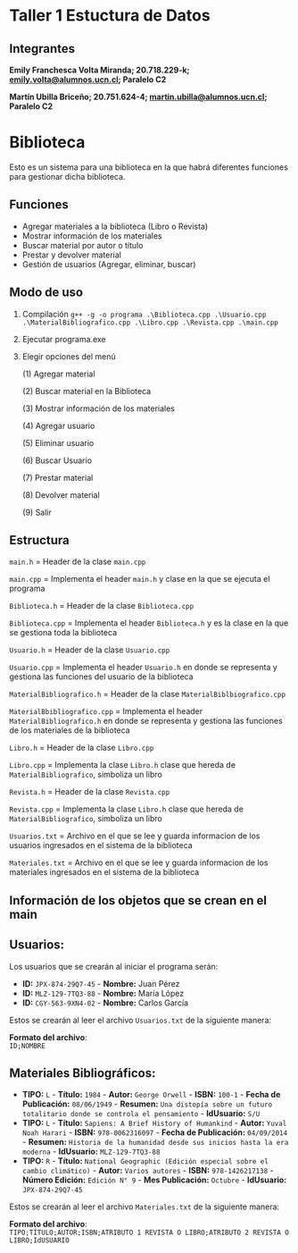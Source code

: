 # Taller 1 Estuctura de Datos
## Integrantes
**Emily Franchesca Volta Miranda; 20.718.229-k; emily.volta@alumnos.ucn.cl; Paralelo C2**

**Martín Ubilla Briceño; 20.751.624-4; martin.ubilla@alumnos.ucn.cl; Paralelo C2**
# Biblioteca

Esto es un sistema para una biblioteca en la que habrá diferentes funciones para gestionar dicha biblioteca. 

## Funciones
- Agregar materiales a la biblioteca (Libro o Revista)
- Mostrar información de los materiales
- Buscar material por autor o título
- Prestar y devolver material
- Gestión de usuarios (Agregar, eliminar, buscar)

## Modo de uso
1. Compilación `g++ -g -o programa .\Biblioteca.cpp .\Usuario.cpp .\MaterialBibliografico.cpp .\Libro.cpp .\Revista.cpp .\main.cpp`
2. Ejecutar programa.exe
3. Elegir opciones del menú
   
   (1) Agregar material
   
   (2) Buscar material en la Biblioteca

   (3) Mostrar información de los materiales
   
   (4) Agregar usuario
   
   (5) Eliminar usuario
   
   (6) Buscar Usuario
   
   (7) Prestar material
   
   (8) Devolver material
   
   (9) Salir

## Estructura

`main.h` = Header de la clase `main.cpp` 

`main.cpp` = Implementa el header `main.h` y clase en la que se ejecuta el programa

`Biblioteca.h` = Header de la clase `Biblioteca.cpp`

`Biblioteca.cpp` = Implementa el header `Biblioteca.h` y es la clase en la que se gestiona toda la biblioteca 

`Usuario.h` = Header de la clase `Usuario.cpp`

`Usuario.cpp` = Implementa el header `Usuario.h` en donde se representa y gestiona las funciones del usuario de la biblioteca

`MaterialBibliografico.h` = Header de la clase `MaterialBiblbiografico.cpp`

`MaterialBbibliografico.cpp` = Implementa el header `MaterialBibliografico.h` en donde se representa y gestiona las funciones de los materiales de la biblioteca

`Libro.h` = Header de la clase `Libro.cpp`

`Libro.cpp` = Implementa la clase `Libro.h` clase que hereda de `MaterialBibliografico`, simboliza un libro

`Revista.h` = Header de la clase `Revista.cpp`

`Revista.cpp` = Implementa la clase `Libro.h` clase que hereda de `MaterialBibliografico`, simboliza un libro

`Usuarios.txt` = Archivo en el que se lee y guarda informacion de los usuarios ingresados en el sistema de la biblioteca

`Materiales.txt` = Archivo en el que se lee y guarda informacion de los materiales ingresados en el sistema de la biblioteca

## Información de los objetos que se crean en el main
## Usuarios:
Los usuarios que se crearán al iniciar el programa serán:

- **ID:** `JPX-874-29Q7-45` - **Nombre:** Juan Pérez
- **ID:** `MLZ-129-7TQ3-88` - **Nombre:** María López
- **ID:** `CGY-563-9XN4-02` - **Nombre:** Carlos García

Estos se crearán al leer el archivo `Usuarios.txt` de la siguiente manera:

**Formato del archivo**:  
`ID;NOMBRE`
## Materiales Bibliográficos:

- **TIPO:** `L` - **Título:** `1984` - **Autor:** `George Orwell` - **ISBN:** `100-1` - **Fecha de Publicación:** `08/06/1949` - **Resumen:** `Una distopía sobre un futuro totalitario donde se controla el pensamiento` - **IdUsuario:** `S/U`
- **TIPO:** `L` - **Título:** `Sapiens: A Brief History of Humankind` - **Autor:** `Yuval Noah Harari` - **ISBN:** `978-0062316097` - **Fecha de Publicación:** `04/09/2014` - **Resumen:** `Historia de la humanidad desde sus inicios hasta la era moderna` - **IdUsuario:** `MLZ-129-7TQ3-88`
- **TIPO:** `R` - **Título:** `National Geographic (Edición especial sobre el cambio climático)` - **Autor:** `Varios autores` - **ISBN:** `978-1426217138` - **Número Edición:** `Edición N° 9` - **Mes Publicación:** `Octubre` - **IdUsuario:** `JPX-874-29Q7-45`

Estos se crearán al leer el archivo `Materiales.txt` de la siguiente manera:

**Formato del archivo**:  
`TIPO;TÍTULO;AUTOR;ISBN;ATRIBUTO 1 REVISTA O LIBRO;ATRIBUTO 2 REVISTA O LIBRO;IdUSUARIO`



